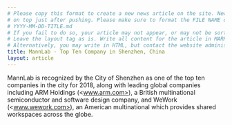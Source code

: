 ```yaml
---
# Please copy this format to create a new news article on the site. News articles are sorted by date and yours should appear
# on top just after pushing. Please make sure to format the FILE NAME of your article as follows:
# YYYY-MM-DD-TITLE.md
# If you fail to do so, your article may not appear, or may not be sorted to the top as it should be.
# Leave the layout tag as is. Write all content for the article in MARKDOWN below the line. It will be formatted automatically.
# Alternatively, you may write in HTML, but contact the website administrator before doing so for relevant stylesheet reference.
title: MannLab - Top Ten Company in Shenzhen, China
layout: article 
---
```

MannLab is recognized by the City of Shenzhen as one of the top ten companies in the city for 2018, along with leading global companies including ARM Holdings (<www.arm.com>), a British multinational semiconductor and software design company, and WeWork (<www.wework.com>), an American multinational which provides shared workspaces across the globe.


